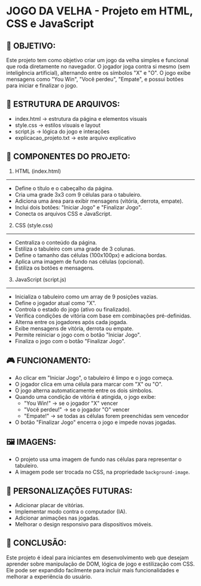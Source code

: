 JOGO DA VELHA - Projeto em HTML, CSS e JavaScript
==================================================

📌 OBJETIVO:
------------
Este projeto tem como objetivo criar um jogo da velha simples e funcional que roda diretamente no navegador. O jogador joga contra si mesmo (sem inteligência artificial), alternando entre os símbolos "X" e "O". O jogo exibe mensagens como "You Win", "Você perdeu", "Empate", e possui botões para iniciar e finalizar o jogo.

📁 ESTRUTURA DE ARQUIVOS:
-------------------------
- index.html → estrutura da página e elementos visuais
- style.css → estilos visuais e layout
- script.js → lógica do jogo e interações
- explicacao_projeto.txt → este arquivo explicativo

🧱 COMPONENTES DO PROJETO:
--------------------------

1. HTML (index.html)
---------------------
- Define o título e o cabeçalho da página.
- Cria uma grade 3x3 com 9 células para o tabuleiro.
- Adiciona uma área para exibir mensagens (vitória, derrota, empate).
- Inclui dois botões: "Iniciar Jogo" e "Finalizar Jogo".
- Conecta os arquivos CSS e JavaScript.

2. CSS (style.css)
-------------------
- Centraliza o conteúdo da página.
- Estiliza o tabuleiro com uma grade de 3 colunas.
- Define o tamanho das células (100x100px) e adiciona bordas.
- Aplica uma imagem de fundo nas células (opcional).
- Estiliza os botões e mensagens.

3. JavaScript (script.js)
--------------------------
- Inicializa o tabuleiro como um array de 9 posições vazias.
- Define o jogador atual como "X".
- Controla o estado do jogo (ativo ou finalizado).
- Verifica condições de vitória com base em combinações pré-definidas.
- Alterna entre os jogadores após cada jogada.
- Exibe mensagens de vitória, derrota ou empate.
- Permite reiniciar o jogo com o botão "Iniciar Jogo".
- Finaliza o jogo com o botão "Finalizar Jogo".

🎮 FUNCIONAMENTO:
-----------------
- Ao clicar em "Iniciar Jogo", o tabuleiro é limpo e o jogo começa.
- O jogador clica em uma célula para marcar com "X" ou "O".
- O jogo alterna automaticamente entre os dois símbolos.
- Quando uma condição de vitória é atingida, o jogo exibe:
    - "You Win!" → se o jogador "X" vencer
    - "Você perdeu!" → se o jogador "O" vencer
    - "Empate!" → se todas as células forem preenchidas sem vencedor
- O botão "Finalizar Jogo" encerra o jogo e impede novas jogadas.

🖼️ IMAGENS:
-----------
- O projeto usa uma imagem de fundo nas células para representar o tabuleiro.
- A imagem pode ser trocada no CSS, na propriedade `background-image`.

🔧 PERSONALIZAÇÕES FUTURAS:
---------------------------
- Adicionar placar de vitórias.
- Implementar modo contra o computador (IA).
- Adicionar animações nas jogadas.
- Melhorar o design responsivo para dispositivos móveis.

📌 CONCLUSÃO:
-------------
Este projeto é ideal para iniciantes em desenvolvimento web que desejam aprender sobre manipulação de DOM, lógica de jogo e estilização com CSS. Ele pode ser expandido facilmente para incluir mais funcionalidades e melhorar a experiência do usuário.

